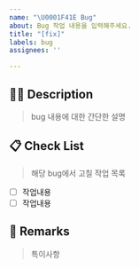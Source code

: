 ```yaml
---
name: "\U0001F41E Bug"
about: Bug 작업 내용을 입력해주세요.
title: "[fix]"
labels: bug
assignees: ''

---
```


## 🤷‍♂️ Description

> bug 내용에 대한 간단한 설명

## 📋 Check List

> 해당 bug에서 고칠 작업 목록

- [ ] 작업내용
- [ ] 작업내용

## 📒 Remarks

> 특이사항
